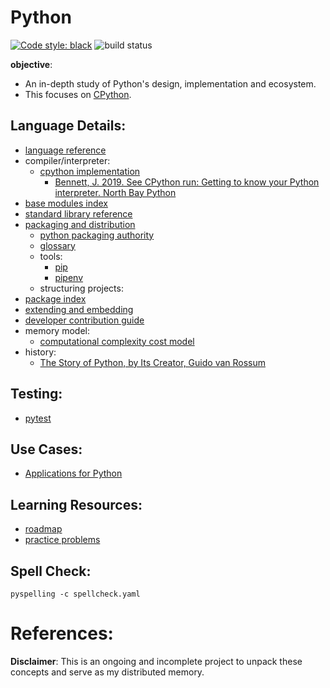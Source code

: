 # Python

[![Code style: black](https://img.shields.io/badge/code%20style-black-000000.svg)](https://github.com/psf/black)
![build status](https://github.com/praisetompane-programming-languages/python/actions/workflows/python.yaml/badge.svg) <br>

**objective**: 
  - An in-depth study of Python's design, implementation and ecosystem.
  - This focuses on [CPython](https://github.com/python/cpython).
  


## Language Details: 
  - [language reference](https://docs.python.org/3.11/reference/index.html#reference*index)
  - compiler/interpreter:
    - [cpython implementation](https://github.com/python/cpython)
      - [Bennett, J. 2019. See CPython run: Getting to know your Python interpreter. North Bay Python](https://www.youtube.com/watch?v=tzYhv61piNY)
  - [base modules index](https://docs.python.org/3/py-modindex.html)
  - [standard library reference](https://docs.python.org/3.11/library/index.html)
  - [packaging and distribution](https://packaging.python.org/en/latest/)
    - [python packaging authority](https://www.pypa.io/en/latest/)
    - [glossary](https://packaging.python.org/en/latest/glossary/)
    - tools:
      - [pip](https://pypi.org/project/pip/)
      - [pipenv](https://pipenv.pypa.io/en/latest/)
    - structuring projects:
  - [package index](https://pypi.org)
  - [extending and embedding](https://docs.python.org/3.11/extending/index.html)
  - [developer contribution guide](https://devguide.python.org/)
  - memory model:
    - [computational complexity cost model](https://ocw.mit.edu/courses/6-006-introduction-to-algorithms-fall-2011/pages/readings/python-cost-model/)
  - history:
    - [The Story of Python, by Its Creator, Guido van Rossum](https://www.youtube.com/watch?v=J0Aq44Pze-w)

## Testing:
  - [pytest](https://docs.pytest.org/en/latest/index.html#)

## Use Cases:
  - [Applications for Python](https://www.python.org/about/apps/)

## Learning Resources:
  - [roadmap](https://roadmap.sh/python)
  - [practice problems](https://www.hackerrank.com/domains/python?filters%5Bstatus%5D%5B%5D=unsolved&badge_type=python)

## Spell Check:

```shell
pyspelling -c spellcheck.yaml
```

# References:

**Disclaimer**: This is an ongoing and incomplete project to unpack these concepts and serve as my distributed memory.

